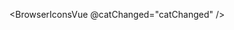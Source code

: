 <script setup>
import { useData , useRoute,contentUpdatedCallbacks } from 'vitepress'
import { ref, onMounted } from "vue"
import BrowserIconsVue from "./browser-icons.vue"

const catChanged=(val)=>{
 contentUpdatedCallbacks.forEach(fn=>fn())
}

onMounted(()=>{
    contentUpdatedCallbacks.forEach(fn=>fn())
})
</script>

<BrowserIconsVue @catChanged="catChanged" />
